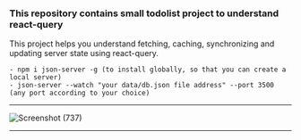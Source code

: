 ### This repository contains small todolist project to understand react-query


This project helps you understand fetching, caching, synchronizing and updating server state using react-query.
```
- npm i json-server -g (to install globally, so that you can create a local server)
- json-server --watch "your data/db.json file address" --port 3500 (any port according to your choice) 
```
***
![Screenshot (737)](https://user-images.githubusercontent.com/70688937/208753653-6ecc4722-a328-4dc9-befc-add631281270.png)
***
